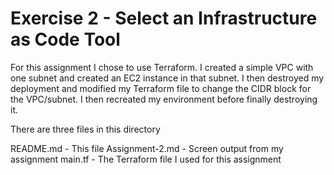 # Exercise 2 - Select an Infrastructure as Code Tool

For this assignment I chose to use Terraform. I created a simple VPC with one subnet and 
created an EC2 instance in that subnet. I then destroyed my deployment and modified my
Terraform file to change the CIDR block for the VPC/subnet. I then recreated my 
environment before finally destroying it.

There are three files in this directory

README.md - This file
Assignment-2.md - Screen output from my assignment
main.tf - The Terraform file I used for this assignment